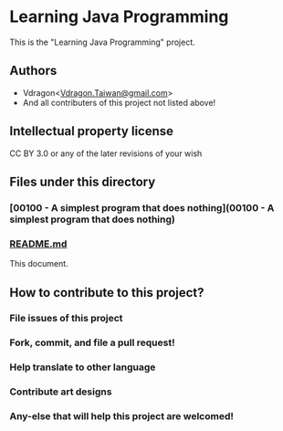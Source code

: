 # Learning Java Programming
This is the "Learning Java Programming" project.

## Authors
* Vdragon&lt;[Vdragon.Taiwan@gmail.com](mailto:Vdragon.Taiwan@gmail.com)&gt;
* And all contributers of this project not listed above!

## Intellectual property license
CC BY 3.0 or any of the later revisions of your wish

## Files under this directory
### [00100 - A simplest program that does nothing](00100 - A simplest program that does nothing)

### [README.md](README.md)
This document.

## How to contribute to this project?
### File issues of this project

### Fork, commit, and file a pull request!

### Help translate to other language

### Contribute art designs

### Any-else that will help this project are welcomed!
